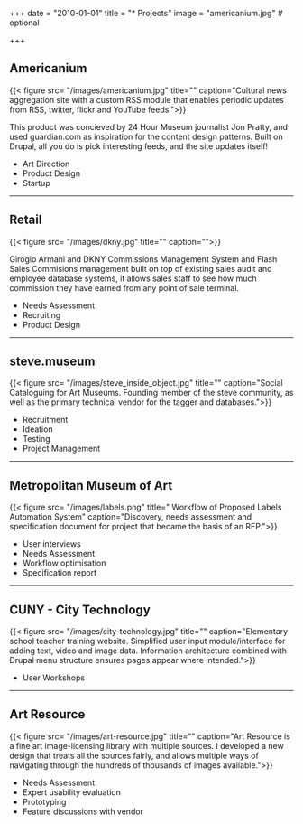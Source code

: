 +++
date = "2010-01-01"
title = "* Projects"
image = "americanium.jpg" # optional

+++

## Americanium
{{< figure src= "/images/americanium.jpg" title="" caption="Cultural news aggregation site with a custom RSS module that enables periodic updates from RSS, twitter, flickr and YouTube feeds.">}}


This product was concieved by 24 Hour Museum journalist Jon Pratty, and used  guardian.com as inspiration for the content design patterns. Built on Drupal, all you do is pick interesting feeds, and the site updates itself!

- Art Direction
- Product Design
- Startup

---

## Retail
{{< figure src= "/images/dkny.jpg" title="" caption="">}}


Girogio Armani and DKNY Commissions Management System and Flash Sales
Commisions management built on top of existing sales audit and employee database systems, it allows sales staff to see how much commission they have earned from any point of sale terminal.

- Needs Assessment
- Recruiting
- Product Design

---

## steve.museum
{{< figure src= "/images/steve_inside_object.jpg"  title="" caption="Social Cataloguing for Art Museums. Founding member of the steve community, as well as the primary technical vendor for the tagger and databases.">}}

- Recruitment
- Ideation
- Testing
- Project Management

---

## Metropolitan Museum of Art
{{< figure src= "/images/labels.png" title=" Workflow of Proposed Labels Automation System" caption="Discovery, needs assessment and specification document for project that became the basis of an RFP.">}}

- User interviews
- Needs Assessment
- Workflow optimisation
- Specification report

---

## CUNY - City Technology

{{< figure src= "/images/city-technology.jpg" title="" caption="Elementary school teacher training website. Simplified user input module/interface for adding text, video and image data. Information architecture combined with Drupal menu structure ensures pages appear where intended.">}}

- User Workshops


---

## Art Resource

{{< figure src= "/images/art-resource.jpg" title="" caption="Art Resource is a fine art image-licensing library with multiple sources. I developed a new design that treats all the sources fairly, and allows multiple ways of navigating through the hundreds of thousands of images available.">}}

- Needs Assessment
- Expert usability evaluation
- Prototyping
- Feature discussions with vendor










